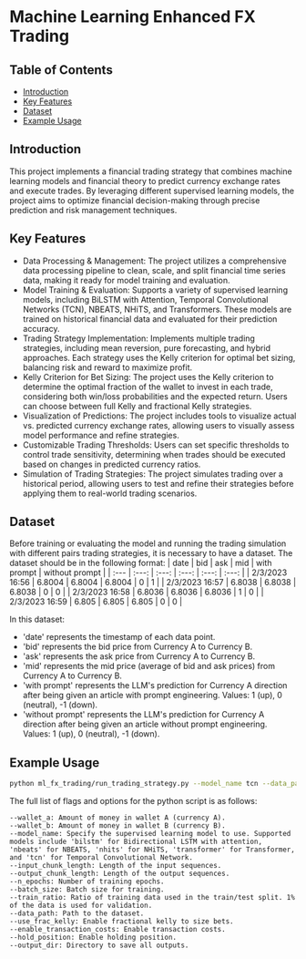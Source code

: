 # Machine Learning Enhanced FX Trading

## Table of Contents
- [Introduction](#introduction)
- [Key Features](#key-features)
- [Dataset](#dataset)
- [Example Usage](#example-usage)

## Introduction
This project implements a financial trading strategy that combines machine learning models and financial theory to predict currency exchange rates and execute trades. By leveraging different supervised learning models, the project aims to optimize financial decision-making through precise prediction and risk management techniques.

## Key Features
- Data Processing & Management: The project utilizes a comprehensive data processing pipeline to clean, scale, and split financial time series data, making it ready for model training and evaluation.
- Model Training & Evaluation: Supports a variety of supervised learning models, including BiLSTM with Attention, Temporal Convolutional Networks (TCN), NBEATS, NHiTS, and Transformers. These models are trained on historical financial data and evaluated for their prediction accuracy.
- Trading Strategy Implementation: Implements multiple trading strategies, including mean reversion, pure forecasting, and hybrid approaches. Each strategy uses the Kelly criterion for optimal bet sizing, balancing risk and reward to maximize profit.
- Kelly Criterion for Bet Sizing: The project uses the Kelly criterion to determine the optimal fraction of the wallet to invest in each trade, considering both win/loss probabilities and the expected return. Users can choose between full Kelly and fractional Kelly strategies.
- Visualization of Predictions: The project includes tools to visualize actual vs. predicted currency exchange rates, allowing users to visually assess model performance and refine strategies.
- Customizable Trading Thresholds: Users can set specific thresholds to control trade sensitivity, determining when trades should be executed based on changes in predicted currency ratios.
- Simulation of Trading Strategies: The project simulates trading over a historical period, allowing users to test and refine their strategies before applying them to real-world trading scenarios.

## Dataset
Before training or evaluating the model and running the trading simulation with different pairs trading strategies, it is necessary to have a dataset. The dataset should be in the following format:
| date	            | bid | ask | mid | with prompt | without prompt |
| :---                  | :---:  | :---:  | :---:  | :---:  | :---:  |
| 2/3/2023 16:56	| 6.8004     | 6.8004     | 6.8004     | 0            | 1     |
| 2/3/2023 16:57	| 6.8038	 | 6.8038	  | 6.8038	   | 0            | 0     |
| 2/3/2023 16:58	| 6.8036	 | 6.8036	  | 6.8036	   | 1            | 0     |
| 2/3/2023 16:59	| 6.805	 | 6.805	  | 6.805	   | 0            | 0	  |

In this dataset:
- 'date' represents the timestamp of each data point.
- 'bid' represents the bid price from Currency A to Currency B.
- 'ask' represents the ask price from Currency A to Currency B.
- 'mid' represents the mid price (average of bid and ask prices) from Currency A to Currency B.
- 'with prompt' represents the LLM's prediction for Currency A direction after being given an article with prompt engineering. Values: 1 (up), 0 (neutral), -1 (down).
- 'without prompt' represents the LLM's prediction for Currency A direction after being given an article without prompt engineering. Values: 1 (up), 0 (neutral), -1 (down).

## Example Usage
```bash
python ml_fx_trading/run_trading_strategy.py --model_name tcn --data_path /path/to/data --n_epochs 50 --output_dir results/without_trx_cost --use_frac_kelly
```

The full list of flags and options for the python script is as follows:
```
--wallet_a: Amount of money in wallet A (currency A).
--wallet_b: Amount of money in wallet B (currency B).
--model_name: Specify the supervised learning model to use. Supported models include 'bilstm' for Bidirectional LSTM with attention, 'nbeats' for NBEATS, 'nhits' for NHiTS, 'transformer' for Transformer, and 'tcn' for Temporal Convolutional Network.
--input_chunk_length: Length of the input sequences.
--output_chunk_length: Length of the output sequences.
--n_epochs: Number of training epochs.
--batch_size: Batch size for training.
--train_ratio: Ratio of training data used in the train/test split. 1% of the data is used for validation.
--data_path: Path to the dataset.
--use_frac_kelly: Enable fractional kelly to size bets.
--enable_transaction_costs: Enable transaction costs.
--hold_position: Enable holding position.
--output_dir: Directory to save all outputs.
```
